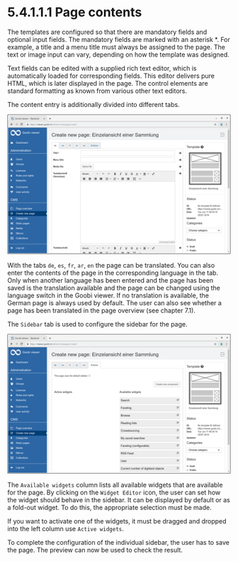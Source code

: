 # 5.4.1.1.1 Page contents

The templates are configured so that there are mandatory fields and optional input fields. The mandatory fields are marked with an asterisk \*. For example, a title and a menu title must always be assigned to the page. The text or image input can vary, depending on how the template was designed. 

Text fields can be edited with a supplied rich text editor, which is automatically loaded for corresponding fields. This editor delivers pure HTML, which is later displayed in the page. The control elements are standard formatting as known from various other text editors. 

The content entry is additionally divided into different tabs.

![](../../../../.gitbook/assets/5.2.2-1%20%281%29.png)

With the tabs `de`, `es`, `fr`, `ar`, `en` the page can be translated. You can also enter the contents of the page in the corresponding language in the tab. Only when another language has been entered and the page has been saved is the translation available and the page can be changed using the language switch in the Goobi viewer. If no translation is available, the German page is always used by default. The user can also see whether a page has been translated in the page overview \(see chapter 7.1\). 

The `Sidebar` tab is used to configure the sidebar for the page.

![](../../../../.gitbook/assets/5.2.2.1.png)

The `Available widgets` column lists all available widgets that are available for the page. By clicking on the `Widget Editor` icon, the user can set how the widget should behave in the sidebar. It can be displayed by default or as a fold-out widget. To do this, the appropriate selection must be made. 

If you want to activate one of the widgets, it must be dragged and dropped into the left column use `Active widgets`. 

To complete the configuration of the individual sidebar, the user has to save the page. The preview can now be used to check the result.

